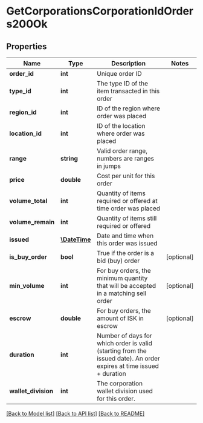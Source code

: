 # GetCorporationsCorporationIdOrders200Ok

## Properties
Name | Type | Description | Notes
------------ | ------------- | ------------- | -------------
**order_id** | **int** | Unique order ID | 
**type_id** | **int** | The type ID of the item transacted in this order | 
**region_id** | **int** | ID of the region where order was placed | 
**location_id** | **int** | ID of the location where order was placed | 
**range** | **string** | Valid order range, numbers are ranges in jumps | 
**price** | **double** | Cost per unit for this order | 
**volume_total** | **int** | Quantity of items required or offered at time order was placed | 
**volume_remain** | **int** | Quantity of items still required or offered | 
**issued** | [**\DateTime**](\DateTime.md) | Date and time when this order was issued | 
**is_buy_order** | **bool** | True if the order is a bid (buy) order | [optional] 
**min_volume** | **int** | For buy orders, the minimum quantity that will be accepted in a matching sell order | [optional] 
**escrow** | **double** | For buy orders, the amount of ISK in escrow | [optional] 
**duration** | **int** | Number of days for which order is valid (starting from the issued date). An order expires at time issued + duration | 
**wallet_division** | **int** | The corporation wallet division used for this order. | 

[[Back to Model list]](../README.md#documentation-for-models) [[Back to API list]](../README.md#documentation-for-api-endpoints) [[Back to README]](../README.md)


